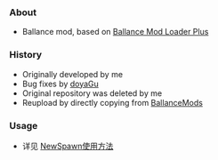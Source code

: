 ### About
- Ballance mod, based on [Ballance Mod Loader Plus](https://github.com/doyaGu/BallanceModLoaderPlus)
### History
- Originally developed by me
- Bug fixes by [doyaGu](https://github.com/doyaGu)
- Original repository was deleted by me
- Reupload by directly copying from [BallanceMods](https://github.com/doyaGu/BallanceMods/tree/main/NewSpawn)
### Usage
- 详见 [NewSpawn使用方法](https://github.com/Xenapte/ballance-mod-docs-zh/wiki/%E6%96%87%E6%A1%A3#newspawn)

